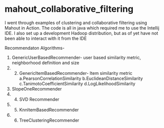 mahout_collaborative_filtering
==============================

I went through examples of clustering and collaborative filtering using Mahout in Action.  The code is all in java which required me to use the Intellij IDE.  I also set up a development Hadoop distribution, but as of yet have not been able to interact with it from the IDE

Recommendaton Algorithms-
1. GenericUserBasedRecommender- user based similarity metric, neighborhood definition and size
2. 2. GenericItemBasedRecommender- Item similarity metric
  a.PearsonCorrelationSimilarity
  b.EuclideanDistanceSimilarity
  c.TanimotoCoefficientSimilarity
  d.LogLikelihoodSimilarity
3. SlopeOneRecommender
4. 4. SVD Recommender
5. 5. KnnItemBasedRecommender
6. 6. TreeClusteringRecommender


